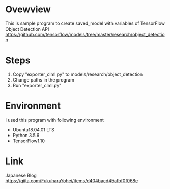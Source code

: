 # Ovewview
This is sample program to create saved_model with variables of TensorFlow Object Detection API
https://github.com/tensorflow/models/tree/master/research/object_detection


# Steps
1. Copy "exporter_clml.py" to models/research/object_detection
2. Change paths in the program
3. Run "exporter_clml.py"


# Environment
I used this program with following environment

- Ubuntu18.04.01 LTS
- Python 3.5.6
- TensorFlow1.10


# Link
Japanese Blog
https://qiita.com/FukuharaYohei/items/d404bacd45afbf0f068e
